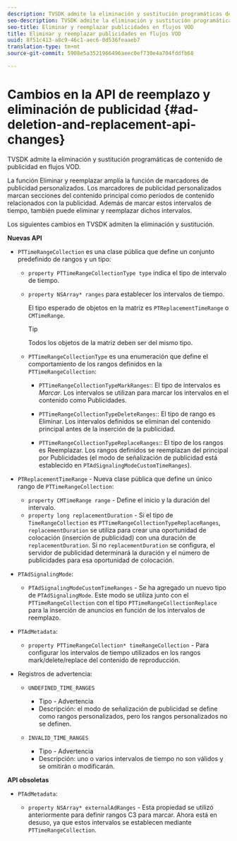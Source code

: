 ```yaml
---
description: TVSDK admite la eliminación y sustitución programáticas de contenido de publicidad en flujos VOD.
seo-description: TVSDK admite la eliminación y sustitución programáticas de contenido de publicidad en flujos VOD.
seo-title: Eliminar y reemplazar publicidades en flujos VOD
title: Eliminar y reemplazar publicidades en flujos VOD
uuid: 8f51c413-a8c9-46c1-aec6-0d536feaaeb7
translation-type: tm+mt
source-git-commit: 5908e5a3521966496aeec0ef730e4a704fddfb68

---
```



# Cambios en la API de reemplazo y eliminación de publicidad {#ad-deletion-and-replacement-api-changes}

TVSDK admite la eliminación y sustitución programáticas de contenido de publicidad en flujos VOD.

La función Eliminar y reemplazar amplía la función de marcadores de publicidad personalizados. Los marcadores de publicidad personalizados marcan secciones del contenido principal como períodos de contenido relacionados con la publicidad. Además de marcar estos intervalos de tiempo, también puede eliminar y reemplazar dichos intervalos.

Los siguientes cambios en TVSDK admiten la eliminación y sustitución.

**Nuevas API**

* `PTTimeRangeCollection` es una clase pública que define un conjunto predefinido de rangos y un tipo:

   * `property PTTimeRangeCollectionType type` indica el tipo de intervalo de tiempo.
   * `property NSArray* ranges` para establecer los intervalos de tiempo.

      El tipo esperado de objetos en la matriz es `PTReplacementTimeRange` o `CMTimeRange`.

      >[!TIP]
      >
      >Todos los objetos de la matriz deben ser del mismo tipo.

   * `PTTimeRangeCollectionType` es una enumeración que define el comportamiento de los rangos definidos en la `PTTimeRangeCollection`:

      * `PTTimeRangeCollectionTypeMarkRanges`:: El tipo de intervalos es *Marcar*. Los intervalos se utilizan para marcar los intervalos en el contenido como Publicidades.

      * `PTTimeRangeCollectionTypeDeleteRanges`:: El tipo de rango es Eliminar. Los intervalos definidos se eliminan del contenido principal antes de la inserción de la publicidad.
      * `PTTimeRangeCollectionTypeReplaceRanges`:: El tipo de los rangos es Reemplazar. Los rangos definidos se reemplazan del principal por Publicidades (el modo de señalización de publicidad está establecido en `PTAdSignalingModeCustomTimeRanges`).

* `PTReplacementTimeRange` - Nueva clase pública que define un único rango de `PTTimeRangeCollection`:

   * `property CMTimeRange range` - Define el inicio y la duración del intervalo.
   * `property long replacementDuration` - Si el tipo de `TimeRangeCollection` es `PTTimeRangeCollectionTypeReplaceRanges`, `replacementDuration` se utiliza para crear una oportunidad de colocación (inserción de publicidad) con una duración de `replacementDuration`. Si no `replacementDuration` se configura, el servidor de publicidad determinará la duración y el número de publicidades para esa oportunidad de colocación.

* `PTAdSignalingMode`:

   * `PTAdSignalingModeCustomTimeRanges` - Se ha agregado un nuevo tipo de `PTAdSignalingMode`. Este modo se utiliza junto con el `PTTimeRangeCollection` con el tipo `PTTimeRangeCollectionReplace` para la inserción de anuncios en función de los intervalos de reemplazo.

* `PTAdMetadata`:

   * `property PTTimeRangeCollection* timeRangeCollection` - Para configurar los intervalos de tiempo utilizados en los rangos mark/delete/replace del contenido de reproducción.

* Registros de advertencia:

   * `UNDEFINED_TIME_RANGES`

      * Tipo - Advertencia
      * Descripción: el modo de señalización de publicidad se define como rangos personalizados, pero los rangos personalizados no se definen.
   * `INVALID_TIME_RANGES`

      * Tipo - Advertencia
      * Descripción: uno o varios intervalos de tiempo no son válidos y se omitirán o modificarán.


**API obsoletas**

* `PTAdMetadata`:

   * `property NSArray* externalAdRanges` - Esta propiedad se utilizó anteriormente para definir rangos C3 para marcar. Ahora está en desuso, ya que estos intervalos se establecen mediante `PTTimeRangeCollection`.